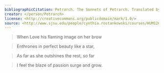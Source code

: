 ```yaml
---
bibliographicCitation: Petrarch. The Sonnets of Petrarch. Translated by Joseph Auslander - Longmans, Green & Co., New York, 1932.
creator: </person/Petrarch>
license: <http://creativecommons.org/publicdomain/mark/1.0/>
source: <http://www.sjsu.edu/people/cynthia.rostankowski/courses/HUM120AF14/s3/THE%20SONNETS%20OF%20PETRARCH.pdf>
---
```


> When Love his flaming image on her brow

> Enthrones in perfect beauty like a star,

> As far as she outshines the rest, so far

> I feel the blaze of passion surge and grow.
